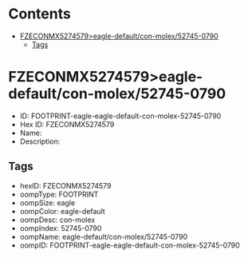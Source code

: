



Contents
========

* [FZECONMX5274579>eagle-default/con-molex/52745-0790](#fzeconmx5274579eagle-defaultcon-molex52745-0790)
	* [Tags](#tags)

# FZECONMX5274579>eagle-default/con-molex/52745-0790

- ID: FOOTPRINT-eagle-eagle-default-con-molex-52745-0790
- Hex ID: FZECONMX5274579
- Name: 
- Description: 

## Tags

- hexID: FZECONMX5274579
- oompType: FOOTPRINT
- oompSize: eagle
- oompColor: eagle-default
- oompDesc: con-molex
- oompIndex: 52745-0790
- oompName: eagle-default/con-molex/52745-0790
- oompID: FOOTPRINT-eagle-eagle-default-con-molex-52745-0790
